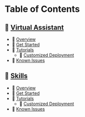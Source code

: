 # Table of Contents

## 📁 [Virtual Assistant](virtual-assistant)
  - 📄 [Overview](virtual-assistant\overview.md)
  - 📄 [Get Started](virtual-assistant\get-started.md)
  - 📁 [Tutorials](virtual-assistant\tutorials)
    - 📄 [Customized Deployment](virtual-assistant\tutorials)
  - 📄 [Known Issues](virtual-assistant\known-issues.md)
## 📁 [Skills](skills)
  - 📄 [Overview](virtual-assistant\overview.md)
  - 📄 [Get Started](virtual-assistant\get-started.md)
  - 📁 [Tutorials](virtual-assistant\tutorials)
    - 📄 [Customized Deployment](virtual-assistant\tutorials)
  - 📄 [Known Issues](virtual-assistant\known-issues.md)

